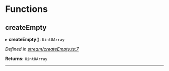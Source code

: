 

# Functions

<a id="createempty"></a>

##  createEmpty

▸ **createEmpty**(): `Uint8Array`

*Defined in [stream/createEmpty.ts:7](https://github.com/polkadot-js/common/blob/1196bb5/packages/trie-codec/src/stream/createEmpty.ts#L7)*

**Returns:** `Uint8Array`

___


